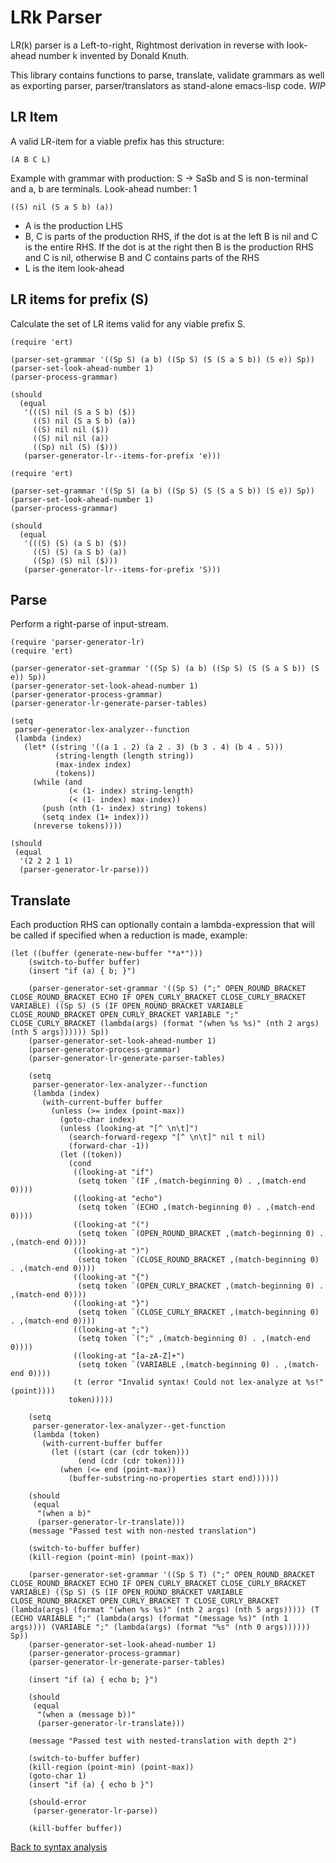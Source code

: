 # LRk Parser

LR(k) parser is a Left-to-right, Rightmost derivation in reverse with look-ahead number k invented by Donald Knuth.

This library contains functions to parse, translate, validate grammars as well as exporting parser, parser/translators as stand-alone emacs-lisp code. *WIP*

## LR Item

A valid LR-item for a viable prefix has this structure:

``` emacs-lisp
(A B C L)
```

Example with grammar with production: S -> SaSb and S is non-terminal and a, b are terminals. Look-ahead number: 1

``` emacs-lisp
((S) nil (S a S b) (a))
```

* A is the production LHS
* B, C is parts of the production RHS, if the dot is at the left B is nil and C is the entire RHS. If the dot is at the right then B is the production RHS and C is nil, otherwise B and C contains parts of the RHS
* L is the item look-ahead

## LR items for prefix (S)

Calculate the set of LR items valid for any viable prefix S.

``` emacs-lisp
(require 'ert)

(parser-set-grammar '((Sp S) (a b) ((Sp S) (S (S a S b)) (S e)) Sp))
(parser-set-look-ahead-number 1)
(parser-process-grammar)

(should
  (equal
   '(((S) nil (S a S b) ($))
     ((S) nil (S a S b) (a))
     ((S) nil nil ($))
     ((S) nil nil (a))
     ((Sp) nil (S) ($)))
   (parser-generator-lr--items-for-prefix 'e)))
```

``` emacs-lisp
(require 'ert)

(parser-set-grammar '((Sp S) (a b) ((Sp S) (S (S a S b)) (S e)) Sp))
(parser-set-look-ahead-number 1)
(parser-process-grammar)

(should
  (equal
   '(((S) (S) (a S b) ($))
     ((S) (S) (a S b) (a))
     ((Sp) (S) nil ($)))
   (parser-generator-lr--items-for-prefix 'S)))
```

## Parse

Perform a right-parse of input-stream.

```emacs-lisp
(require 'parser-generator-lr)
(require 'ert)

(parser-generator-set-grammar '((Sp S) (a b) ((Sp S) (S (S a S b)) (S e)) Sp))
(parser-generator-set-look-ahead-number 1)
(parser-generator-process-grammar)
(parser-generator-lr-generate-parser-tables)

(setq
 parser-generator-lex-analyzer--function
 (lambda (index)
   (let* ((string '((a 1 . 2) (a 2 . 3) (b 3 . 4) (b 4 . 5)))
          (string-length (length string))
          (max-index index)
          (tokens))
     (while (and
             (< (1- index) string-length)
             (< (1- index) max-index))
       (push (nth (1- index) string) tokens)
       (setq index (1+ index)))
     (nreverse tokens))))

(should
 (equal
  '(2 2 2 1 1)
  (parser-generator-lr-parse)))
```

## Translate

Each production RHS can optionally contain a lambda-expression that will be called if specified when a reduction is made, example:

```emacs-lisp
(let ((buffer (generate-new-buffer "*a*")))
    (switch-to-buffer buffer)
    (insert "if (a) { b; }")

    (parser-generator-set-grammar '((Sp S) (";" OPEN_ROUND_BRACKET CLOSE_ROUND_BRACKET ECHO IF OPEN_CURLY_BRACKET CLOSE_CURLY_BRACKET VARIABLE) ((Sp S) (S (IF OPEN_ROUND_BRACKET VARIABLE CLOSE_ROUND_BRACKET OPEN_CURLY_BRACKET VARIABLE ";" CLOSE_CURLY_BRACKET (lambda(args) (format "(when %s %s)" (nth 2 args) (nth 5 args)))))) Sp))
    (parser-generator-set-look-ahead-number 1)
    (parser-generator-process-grammar)
    (parser-generator-lr-generate-parser-tables)

    (setq
     parser-generator-lex-analyzer--function
     (lambda (index)
       (with-current-buffer buffer
         (unless (>= index (point-max))
           (goto-char index)
           (unless (looking-at "[^ \n\t]")
             (search-forward-regexp "[^ \n\t]" nil t nil)
             (forward-char -1))
           (let ((token))
             (cond
              ((looking-at "if")
               (setq token `(IF ,(match-beginning 0) . ,(match-end 0))))
              ((looking-at "echo")
               (setq token `(ECHO ,(match-beginning 0) . ,(match-end 0))))
              ((looking-at "(")
               (setq token `(OPEN_ROUND_BRACKET ,(match-beginning 0) . ,(match-end 0))))
              ((looking-at ")")
               (setq token `(CLOSE_ROUND_BRACKET ,(match-beginning 0) . ,(match-end 0))))
              ((looking-at "{")
               (setq token `(OPEN_CURLY_BRACKET ,(match-beginning 0) . ,(match-end 0))))
              ((looking-at "}")
               (setq token `(CLOSE_CURLY_BRACKET ,(match-beginning 0) . ,(match-end 0))))
              ((looking-at ";")
               (setq token `(";" ,(match-beginning 0) . ,(match-end 0))))
              ((looking-at "[a-zA-Z]+")
               (setq token `(VARIABLE ,(match-beginning 0) . ,(match-end 0))))
              (t (error "Invalid syntax! Could not lex-analyze at %s!" (point))))
             token)))))

    (setq
     parser-generator-lex-analyzer--get-function
     (lambda (token)
       (with-current-buffer buffer
         (let ((start (car (cdr token)))
               (end (cdr (cdr token))))
           (when (<= end (point-max))
             (buffer-substring-no-properties start end))))))

    (should
     (equal
      "(when a b)"
      (parser-generator-lr-translate)))
    (message "Passed test with non-nested translation")

    (switch-to-buffer buffer)
    (kill-region (point-min) (point-max))

    (parser-generator-set-grammar '((Sp S T) (";" OPEN_ROUND_BRACKET CLOSE_ROUND_BRACKET ECHO IF OPEN_CURLY_BRACKET CLOSE_CURLY_BRACKET VARIABLE) ((Sp S) (S (IF OPEN_ROUND_BRACKET VARIABLE CLOSE_ROUND_BRACKET OPEN_CURLY_BRACKET T CLOSE_CURLY_BRACKET (lambda(args) (format "(when %s %s)" (nth 2 args) (nth 5 args))))) (T (ECHO VARIABLE ";" (lambda(args) (format "(message %s)" (nth 1 args)))) (VARIABLE ";" (lambda(args) (format "%s" (nth 0 args)))))) Sp))
    (parser-generator-set-look-ahead-number 1)
    (parser-generator-process-grammar)
    (parser-generator-lr-generate-parser-tables)

    (insert "if (a) { echo b; }")

    (should
     (equal
      "(when a (message b))"
      (parser-generator-lr-translate)))

    (message "Passed test with nested-translation with depth 2")

    (switch-to-buffer buffer)
    (kill-region (point-min) (point-max))
    (goto-char 1)
    (insert "if (a) { echo b }")

    (should-error
     (parser-generator-lr-parse))

    (kill-buffer buffer))
```

[Back to syntax analysis](../../Syntax-Analysis.md)
